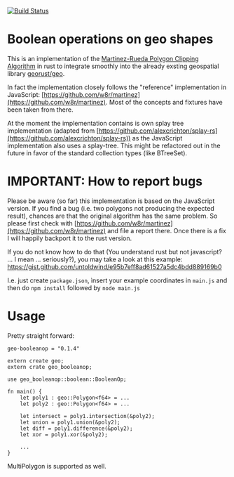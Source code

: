 [![Build Status](https://travis-ci.org/21re/rust-geo-booleanop.svg?branch=master)](https://travis-ci.org/21re/rust-geo-booleanop)


# Boolean operations on geo shapes

This is an implementation of the [Martinez-Rueda Polygon Clipping Algorithm](http://www.cs.ucr.edu/~vbz/cs230papers/martinez_boolean.pdf) in rust to integrate smoothly into the already exsting geospatial library  [georust/geo](https://github.com/georust/geo).

In fact the implementation closely follows the "reference" implementation in JavaScript: [https://github.com/w8r/martinez](https://github.com/w8r/martinez). Most of the concepts and fixtures have been taken from there.

At the moment the implementation contains is own splay tree implementation (adapted from [https://github.com/alexcrichton/splay-rs](https://github.com/alexcrichton/splay-rs)) as the JavaScript implementation also uses a splay-tree. This might be refactored out in the future in favor of the standard collection types (like BTreeSet).

# IMPORTANT: How to report bugs

Please be aware (so far) this implementation is based on the JavaScript version. If you find a bug (i.e. two polygons not producing the expected result), chances are that the original algorithm has the same problem. So please first check with [https://github.com/w8r/martinez](https://github.com/w8r/martinez) and file a report there. Once there is a fix I will happily backport it to the rust version.

If you do not know how to do that (You understand rust but not javascript? ... I mean ... seriously?), you may take a look at this example: https://gist.github.com/untoldwind/e95b7eff8ad61527a5dc4bdd889169b0

I.e. just create `package.json`, ìnsert your example coordinates in `main.js` and then do `npm install` followed by `node main.js`

# Usage

Pretty straight forward:

```
geo-booleanop = "0.1.4"
```

```
extern create geo;
extern crate geo_booleanop;

use geo_booleanop::boolean::BooleanOp;

fn main() {
    let poly1 : geo::Polygon<f64> = ...
    let poly2 : geo::Polygon<f64> = ...

    let intersect = poly1.intersection(&poly2);
    let union = poly1.union(&poly2);
    let diff = poly1.difference(&poly2);
    let xor = poly1.xor(&poly2);

    ...
}
```

MultiPolygon is supported as well.
